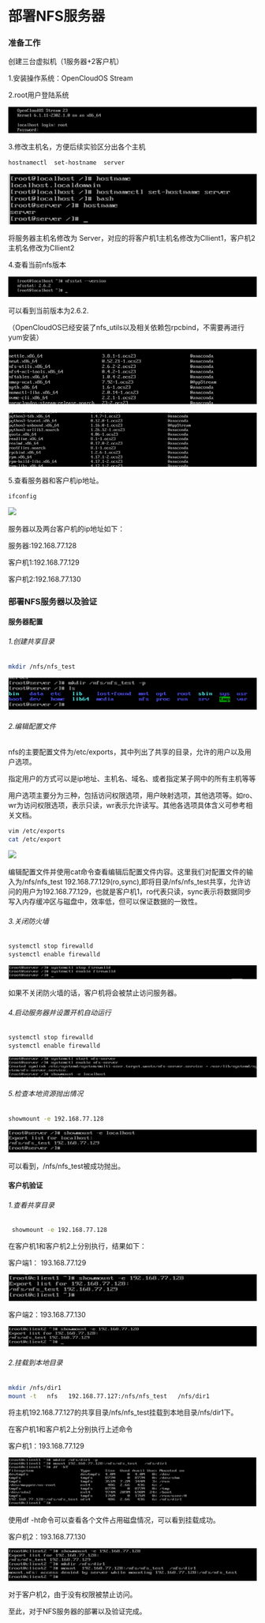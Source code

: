 # 部署NFS服务器

### 准备工作

创建三台虚拟机（1服务器+2客户机）

1.安装操作系统：OpenCloudOS Stream

2.root用户登陆系统

![](NFS_img/1.png)

3.修改主机名，方便后续实验区分出各个主机

```bash
hostnamectl  set-hostname  server 
```

<img title="" src="NFS_img/2.png" alt="" width="605">

将服务器主机名修改为 Server，对应的将客户机1主机名修改为Cllient1，客户机2主机名修改为Cllient2

4.查看当前nfs版本

![](NFS_img/3.png)

可以看到当前版本为2.6.2.

（OpenCloudOS已经安装了nfs_utils以及相关依赖包rpcbind，不需要再进行yum安装）

![](NFS_img/4.png)

![](NFS_img/5.png)

5.查看服务器和客户机ip地址。

```bash
ifconfig
```

![](C:\Users\86188\Desktop\img\6.png)

服务器以及两台客户机的ip地址如下：

服务器:192.168.77.128

客户机1:192.168.77.129

客户机2:192.168.77.130

### 部署NFS服务器以及验证

#### 服务器配置

###### 1.创建共享目录

```bash
mkdir /nfs/nfs_test 
```

![](NFS_img/7.png)

###### 2.编辑配置文件

nfs的主要配置文件为/etc/exports，其中列出了共享的目录，允许的用户以及用户选项。

指定用户的方式可以是ip地址、主机名、域名、或者指定某子网中的所有主机等等

用户选项主要分为三种，包括访问权限选项，用户映射选项，其他选项等。如ro、wr为访问权限选项，表示只读，wr表示允许读写。其他各选项具体含义可参考相关文档。

```bash
vim /etc/exports
cat /etc/export
```

![](C:\Users\86188\Desktop\img\8.png)

编辑配置文件并使用cat命令查看编辑后配置文件内容。这里我们对配置文件的输入为/nfs/nfs_test 192.168.77.129(ro,sync),即将目录/nfs/nfs_test共享，允许访问的用户为192.168.77.129，也就是客户机1，ro代表只读，sync表示将数据同步写入内存缓冲区与磁盘中，效率低，但可以保证数据的一致性。

###### 3.关闭防火墙

```bash
systemctl stop firewalld
systemctl enable firewalld
```

![](NFS_img/9.png)

如果不关闭防火墙的话，客户机将会被禁止访问服务器。

###### 4.启动服务器并设置开机自动运行

```bash
systemctl stop firewalld
systemctl enable firewalld
```

<img title="" src="NFS_img/11.png" alt="" data-align="inline">

###### 5.检查本地资源抛出情况

```bash
showmount -e 192.168.77.128
```

![](NFS_img/16.png)

可以看到，/nfs/nfs_test被成功抛出。

#### 客户机验证

###### 1.查看共享目录

```bash
 showmount -e 192.168.77.128
```

在客户机1和客户机2上分别执行，结果如下：

客户端1： 193.168.77.129

![](NFS_img/12.png)

客户端2：193.168.77.130

<img title="" src="NFS_img/13.png" alt="" data-align="inline">

###### 2.挂载到本地目录

```bash
mkdir /nfs/dir1
mount -t   nfs   192.168.77.127:/nfs/nfs_test   /nfs/dir1
```

将主机192.168.77.127的共享目录/nfs/nfs_test挂载到本地目录/nfs/dir1下。

在客户机1和客户机2上分别执行上述命令

客户机1：193.168.77.129

![](NFS_img/14.png)

使用df -ht命令可以查看各个文件占用磁盘情况，可以看到挂载成功。

客户机2：193.168.77.130

![](NFS_img/15.png)

对于客户机2，由于没有权限被禁止访问。

至此，对于NFS服务器的部署以及验证完成。
